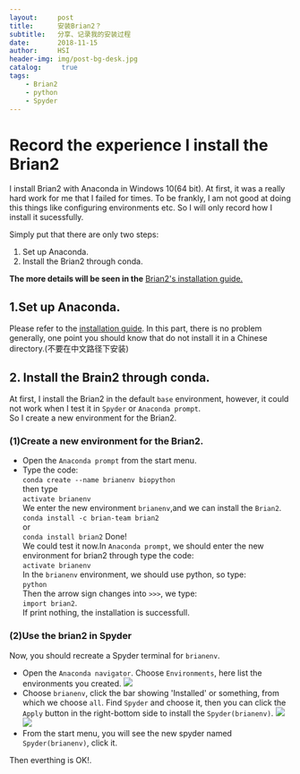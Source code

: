```yaml
---
layout:     post
title:      安装Brian2？
subtitle:   分享、记录我的安装过程
date:       2018-11-15
author:     HSI
header-img: img/post-bg-desk.jpg
catalog: 	 true
tags:
    - Brian2
    - python
    - Spyder
---
```

Record the experience I install the Brian2
===
I install Brian2 with Anaconda in Windows 10(64 bit). At first, it was a really hard work for me that I failed for times. To be frankly, I am not good at doing this things like configuring environments etc. So I will only record how I install it sucessfully. 

Simply put that there are only two steps: 
1. Set up Anaconda.
2. Install the Brian2 through conda.<br>

**The more details will be seen in the** [Brian2's installation guide.](https://brian2.readthedocs.io/en/stable/introduction/install.html)
## 1.Set up Anaconda.<br>
Please refer to the [installation guide](https://docs.anaconda.com/anaconda/install/).
In this part, there is no problem generally, one point you should know that do not install it in a Chinese directory.(不要在中文路径下安装)

## 2. Install the Brain2 through conda.
At first, I install the Brian2 in the default `base` environment, however, it could not work when I test it in `Spyder` or `Anaconda prompt`.<br>
So I create a new environment for the Brian2.
### (1)Create a new environment for the Brian2.
* Open the `Anaconda prompt` from the start menu.
* Type the code:<br>
`conda create --name brianenv biopython`<br>
then type<br>
`activate brianenv`<br>
We enter the new environment `brianenv`,and we can install the `Brian2`.<br>
`conda install -c brian-team brian2 `<br>
or<br>
`conda install brian2`
Done!<br>
We could test it now.In `Anaconda prompt`, we should enter the new environment for brian2 through type the code:<br>
`activate brianenv`<br>
In the `brianenv` environment, we should use python, so type:<br>
`python`<br>
Then the arrow sign changes into `>>>`, we type:<br>
`import brian2`.<br>
If print nothing, the installation is successfull.

### (2)Use the brian2 in Spyder
Now, you should recreate a Spyder terminal for `brianenv`.<br>
* Open the `Anaconda navigator`. Choose `Environments`, here list the environments you created.
![](https://github.com/HardworkingChris/Brian2_Learning/raw/master/install1.png)  
* Choose `brianenv`, click the bar showing 'Installed' or something, from which we choose `all`. Find `Spyder` and choose it, then you can click the `Apply` button in the right-bottom side to install the `Spyder(brianenv)`.
![](https://github.com/HardworkingChris/Brian2_Learning/raw/master/install2.png) 
![](https://github.com/HardworkingChris/Brian2_Learning/raw/master/install3.png) 
* From the start menu, you will see the new spyder named `Spyder(brianenv)`, click it.<br>

Then everthing is OK!.
